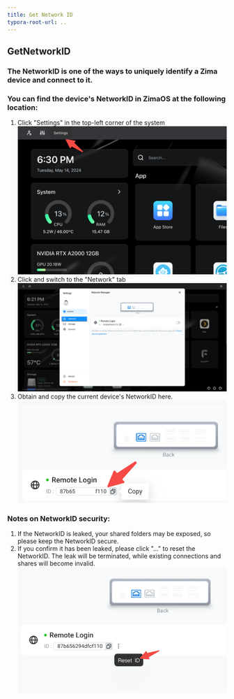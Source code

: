 ```yaml
---
title: Get Network ID
typora-root-url: ..
---
```

## GetNetworkID

### The NetworkID is one of the ways to uniquely identify a Zima device and connect to it.
### You can find the device's NetworkID in ZimaOS at the following location:
1. Click "Settings" in the top-left corner of the system
![Setting](/images/Get-Network-ID/890cfee4-bf5e-4613-889e-ee9745d6bb1a.png)
2. Click and switch to the "Network" tab
![Network](/images/Get-Network-ID/output.png)
3. Obtain and copy the current device's NetworkID here.
![Copy](/images/Get-Network-ID/6aa2f040-53ae-462b-8e2d-adb9e499d242.png)
### Notes on NetworkID security:
1. If the NetworkID is leaked, your shared folders may be exposed, so please keep the NetworkID secure.
2. If you confirm it has been leaked, please click "..." to reset the NetworkID. The leak will be terminated, while existing connections and shares will become invalid.
![Setting](/images/Get-Network-ID/018f5850-dc05-40e1-b2f6-c07657c8f9ac.png)